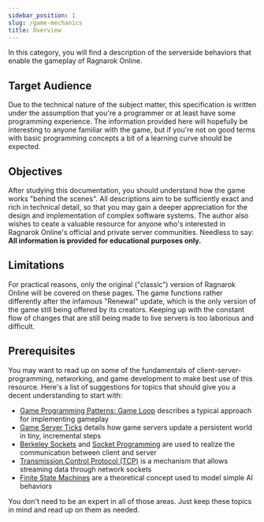 ```yaml
---
sidebar_position: 1
slug: /game-mechanics
title: Overview
---
```


In this category, you will find a description of the serverside behaviors that enable the gameplay of Ragnarok Online.

## Target Audience

Due to the technical nature of the subject matter, this specification is written under the assumption that you're a programmer or at least have some programming experience. The information provided here will hopefully be interesting to anyone familiar with the game, but if you're not on good terms with basic programming concepts a bit of a learning curve should be expected.

## Objectives

After studying this documentation, you should understand how the game works "behind the scenes". All descriptions aim to be sufficiently exact and rich in technical detail, so that you may gain a deeper appreciation for the design and implementation of complex software systems. The author also wishes to ceate a valuable resource for anyone who's interested in Ragnarok Online's official and private server communities. Needless to say: **All information is provided for educational purposes only.**

## Limitations

For practical reasons, only the original ("classic") version of Ragnarok Online will be covered on these pages. The game functions rather differently after the infamous "Renewal" update, which is the only version of the game still being offered by its creators. Keeping up with the constant flow of changes that are still being made to live servers is too laborious and difficult.

## Prerequisites

You may want to read up on some of the fundamentals of client-server-programming, networking, and game development to make best use of this resource. Here's a list of suggestions for topics that should give you a decent understanding to start with:

- [Game Programming Patterns: Game Loop](https://gameprogrammingpatterns.com/game-loop.html) describes a typical approach for implementing gameplay
- [Game Server Ticks](https://en.wikipedia.org/wiki/Game_server#Tickrate) details how game servers update a persistent world in tiny, incremental steps
- [Berkeley Sockets](https://en.wikipedia.org/wiki/Berkeley_sockets) and [Socket Programming](https://www.cs.dartmouth.edu/~campbell/cs50/socketprogramming.html) are used to realize the communication between client and server
- [Transmission Control Protocol (TCP)](https://en.wikipedia.org/wiki/Transmission_Control_Protocol) is a mechanism that allows streaming data through network sockets
- [Finite State Machines](https://en.wikipedia.org/wiki/Finite-state_machine) are a theoretical concept used to model simple AI behaviors

You don't need to be an expert in all of those areas. Just keep these topics in mind and read up on them as needed.
